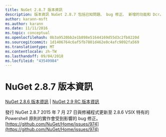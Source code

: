 ```yaml
---
title: NuGet 2.8.7 版本資訊
description: 版本資訊 NuGet 2.8.7 包括已知問題、 bug 修正、 新增的功能和 Dcr。
author: karann-msft
ms.author: karann
ms.date: 11/11/2016
ms.topic: conceptual
ms.openlocfilehash: 0b3a9520bb2e1b898e51644169d55d3c2fb8220d
ms.sourcegitcommit: 1d1406764c6af5fb7801d462e0c4afc9092fa569
ms.translationtype: MT
ms.contentlocale: zh-TW
ms.lasthandoff: 09/04/2018
ms.locfileid: "43549984"
---
```

# <a name="nuget-287-release-notes"></a>NuGet 2.8.7 版本資訊

[NuGet 2.8.6 版本資訊](../release-notes/nuget-2.8.6.md) | [NuGet 2.9 RC 版本資訊](../release-notes/nuget-2.9-RC.md)

發行 NuGet 2.8.7 2015 年 7 月 27 日與修補程式更新至 2.8.6 VSIX 特有的 Powershell 原則的實作會受到影響的 bug 修正。
[https://github.com/NuGet/Home/issues/974](https://github.com/NuGet/Home/issues/974)